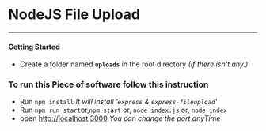 # NodeJS File Upload
***
#### Getting Started
* Create a folder named **` uploads `** in the root directory *(If there isn't any.)*
### To run this Piece of software follow this instruction
* Run `npm install` *It will install '`express` & `express-fileupload`'*
* Run `npm run start`or,`npm start` or, `node index.js` or, `node index`
* open [http://localhost:3000](http://localhost:3000)
*You can change the port anyTime*

<!-- ##### This code is created by  [Nirdesh Pokharel](https://nirdeshpokhrel.com.np)
![Nirdesh Pokharel!](https://pbs.twimg.com/profile_images/1276987810969382912/38i2Y6XO_400x400.jpg "Nirdesh Pokharel") -->